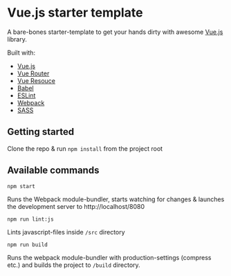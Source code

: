 # Vue.js starter template

A bare-bones starter-template to get your hands dirty with awesome [Vue.js](https://github.com/vuejs/vue) library.

Built with:
* [Vue.js](https://github.com/vuejs/vue)
* [Vue Router](https://github.com/vuejs/vue-router)
* [Vue Resouce](https://github.com/vuejs/vue-resource)
* [Babel](https://babeljs.io/)
* [ESLint](http://eslint.org/)
* [Webpack](https://webpack.github.io/)
* [SASS](http://sass-lang.com/)

## Getting started

Clone the repo & run `npm install` from the project root

## Available commands

```shell
npm start
```

Runs the Webpack module-bundler, starts watching for changes & launches the development server to http://localhost/8080

```shell
npm run lint:js
```

Lints javascript-files inside `/src` directory

```shell
npm run build
```

Runs the webpack module-bundler with production-settings (compress etc.) and builds the project to `/build` directory.

